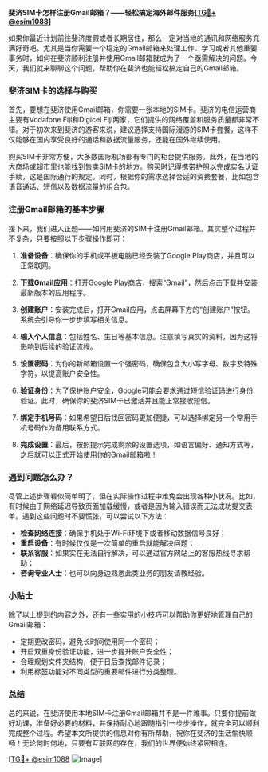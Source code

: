 **斐济SIM卡怎样注册Gmail邮箱？——轻松搞定海外邮件服务[[TG💪+ @esim1088](https://t.me/s/esim1088)]**

如果你最近计划前往斐济度假或者长期居住，那么一定对当地的通讯和网络服务充满好奇吧。尤其是当你需要一个稳定的Gmail邮箱来处理工作、学习或者其他重要事务时，如何在斐济顺利注册并使用Gmail邮箱就成为了一个亟需解决的问题。今天，我们就来聊聊这个问题，帮助你在斐济也能轻松搞定自己的Gmail邮箱。

### 斐济SIM卡的选择与购买

首先，要想在斐济使用Gmail邮箱，你需要一张本地的SIM卡。斐济的电信运营商主要有Vodafone Fiji和Digicel Fiji两家，它们提供的网络覆盖和服务质量都非常不错。对于初次来到斐济的游客来说，建议选择支持国际漫游的SIM卡套餐，这样不仅能够在国内享受良好的通话和数据流量服务，还能在国外继续使用。

购买SIM卡非常方便，大多数国际机场都有专门的柜台提供服务。此外，在当地的大商场或超市里也能找到售卖SIM卡的地方。购买时记得携带护照以完成实名认证手续，这是国际通行的规定。同时，根据你的需求选择合适的资费套餐，比如包含语音通话、短信以及数据流量的组合包。

### 注册Gmail邮箱的基本步骤

接下来，我们进入正题——如何用斐济的SIM卡注册Gmail邮箱。其实整个过程并不复杂，只要按照以下步骤操作即可：

1. **准备设备**：确保你的手机或平板电脑已经安装了Google Play商店，并且可以正常联网。
   
2. **下载Gmail应用**：打开Google Play商店，搜索“Gmail”，然后点击下载并安装最新版本的应用程序。

3. **创建账户**：安装完成后，打开Gmail应用，点击屏幕下方的“创建账户”按钮。系统会引导你一步步填写相关信息。

4. **输入个人信息**：包括姓名、生日等基本信息。注意填写真实的资料，因为这将影响到后续的验证流程。

5. **设置密码**：为你的新邮箱设置一个强密码，确保包含大小写字母、数字及特殊字符，以提高账户安全性。

6. **验证身份**：为了保护账户安全，Google可能会要求通过短信验证码进行身份验证。此时，确保你的斐济SIM卡已激活并且能正常接收短信。

7. **绑定手机号码**：如果希望日后找回密码更加便捷，可以选择绑定另一个常用手机号码作为备用联系方式。

8. **完成设置**：最后，按照提示完成剩余的设置选项，如语言偏好、通知方式等，之后就可以正式开始使用你的Gmail邮箱啦！

### 遇到问题怎么办？

尽管上述步骤看似简单明了，但在实际操作过程中难免会出现各种小状况。比如，有时候由于网络延迟导致页面加载缓慢，或者是因为输入错误而无法成功提交表单。遇到这些问题时不要慌张，可以尝试以下方法：

- **检查网络连接**：确保手机处于Wi-Fi环境下或者移动数据信号良好；
- **重启设备**：有时候仅仅是一次简单的重启就能解决问题；
- **联系客服**：如果实在无法自行解决，可以通过官方网站上的客服热线寻求帮助；
- **咨询专业人士**：也可以向身边熟悉此类业务的朋友请教经验。

### 小贴士

除了以上提到的内容之外，还有一些实用的小技巧可以帮助你更好地管理自己的Gmail邮箱：

- 定期更改密码，避免长时间使用同一个密码；
- 开启双重身份验证功能，进一步提升账户安全性；
- 合理规划文件夹结构，便于日后查找邮件记录；
- 利用标签功能对不同类型的重要邮件进行分类整理。

### 总结

总的来说，在斐济使用本地SIM卡注册Gmail邮箱并不是一件难事。只要你提前做好功课，准备好必要的材料，并保持耐心地跟随指引一步步操作，就完全可以顺利完成整个过程。希望本文所提供的信息对你有所帮助，祝你在斐济的生活愉快顺畅！无论何时何地，只要有互联网的存在，我们的世界便始终紧密相连。

[[TG💪+ @esim1088](https://t.me/s/esim1088) ![Image](https://i.postimg.cc/4NQfJmqS/Snipaste-2025-05-13-00-14-12.png)]